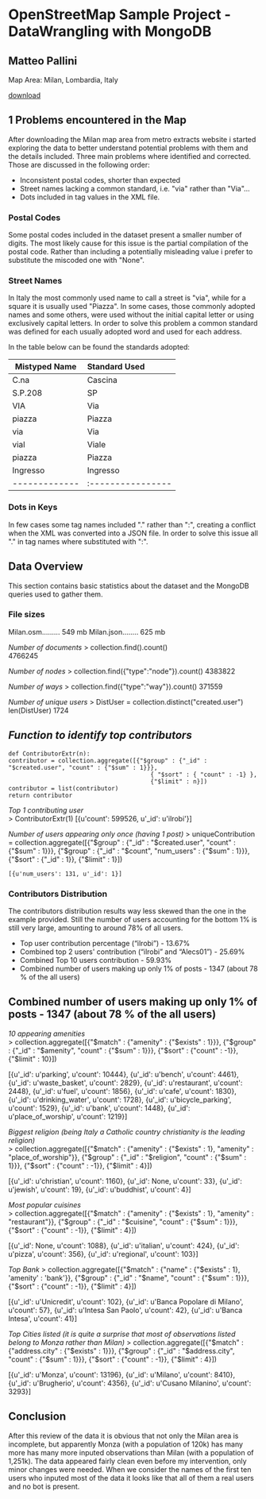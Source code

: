 # OpenStreetMap Sample Project - DataWrangling with MongoDB
## Matteo Pallini

Map Area: Milan, Lombardia, Italy

[download](https://mapzen.com/data/metro-extracts)

## 1 Problems encountered in the Map
After downloading the Milan map area from metro extracts website i started exploring the data to better understand potential problems with them and the details included. Three main problems where identified and corrected. Those are discussed in the following order:
* Inconsistent postal codes, shorter than expected
* Street names lacking a common standard, i.e. "via" rather than "Via"...
* Dots included in tag values in the XML file. 

### Postal Codes
Some postal codes included in the dataset present a smaller number of digits. The most likely cause for this issue is the partial compilation of the postal code. Rather than including a potentially misleading value i prefer to substitute the miscoded one with "None".

### Street Names
In Italy the most commonly used name to call a street is "via", while for a square it is usually used "Piazza". In some cases, those commonly adopted names and some others, were used without the initial capital letter or using exclusively capital letters. In order to solve this problem a common standard was defined for each usually adopted word and used for each address.

In the table below can be found the standards adopted:

| Mistyped Name | Standard Used |
|---------------|:--------------|
| C.na | Cascina |
| S.P.208 | SP |
| VIA  | Via |
| piazza | Piazza |
| via | Via |
| vial | Viale |
| piazza | Piazza |
| Ingresso | Ingresso |
|-------------|:----------------|

### Dots in Keys
In few cases some tag names included "." rather than ":", creating a conflict when the XML was converted into a JSON file. In order to solve this issue all "." in tag names where substituted with ":".

## Data Overview
This section contains basic statistics about the dataset and the MongoDB queries used to gather them.

### File sizes

Milan.osm......... 549 mb
Milan.json........ 625 mb

*Number of documents*
	> collection.find().count()                                                
	4766245
                                      
*Number of nodes*
	> collection.find({"type":"node"}).count()
	4383822

*Number of ways*
	> collection.find({"type":"way"}).count()
	371559
                                               
*Number of unique users*
	> DistUser = collection.distinct("created.user")
	len(DistUser)
	1724


                                              
## *Function to identify top contributors*
	def ContributorExtr(n):
	contributor = collection.aggregate([{"$group" : {"_id" : "$created.user", "count" : {"$sum" : 1}}}, 
											{ "$sort" : { "count" : -1} },
											{"$limit" : n}])                                              
	contributor = list(contributor)
	return contributor
	
*Top 1 contributing user*	
	> ContributorExtr(1)
	[{u'count': 599526, u'_id': u'ilrobi'}]

                                                
*Number of users appearing only once (having 1 post)*
	> uniqueContribution = collection.aggregate([{"$group" : {"_id" : "$created.user", "count" : {"$sum" : 1}}}, 
												{"$group" : {"_id" : "$count", "num_users" : {"$sum" : 1}}}, 
												{"$sort" : {"_id" : 1}}, 
												{"$limit" : 1}])

	[{u'num_users': 131, u'_id': 1}]



### Contributors Distribution
The contributors distribution results way less skewed than the one in the example provided. Still the number of users accounting for the bottom 1% is still very large, amounting to around 78% of all users.

* Top user contribution percentage (“ilrobi”) - 13.67%
* Combined top 2 users' contribution (“ilrobi” and “Alecs01”) - 25.69% 
* Combined Top 10 users contribution - 59.93%
* Combined number of users making up only 1% of posts - 1347 (about 78 % of the all users)

## Combined number of users making up only 1% of posts - 1347 (about 78 % of the all users)

*10 appearing amenities*                                            
	> collection.aggregate([{"$match" : {"amenity" : {"$exists" : 1}}},
								 		{"$group" : {"_id" : "$amenity", "count" : {"$sum" : 1}}}, 
					 					{"$sort" : {"count" : -1}}, 
					 					{"$limit" : 10}])                       
 
[{u'_id': u'parking', u'count': 10444},
 {u'_id': u'bench', u'count': 4461},
 {u'_id': u'waste_basket', u'count': 2829},
 {u'_id': u'restaurant', u'count': 2448},
 {u'_id': u'fuel', u'count': 1856},
 {u'_id': u'cafe', u'count': 1830},
 {u'_id': u'drinking_water', u'count': 1728},
 {u'_id': u'bicycle_parking', u'count': 1529},
 {u'_id': u'bank', u'count': 1448},
 {u'_id': u'place_of_worship', u'count': 1219}]                      
                                              
*Biggest religion (being Italy a Catholic country christianity is the leading religion)*                                               
	> collection.aggregate([{"$match" : {"amenity" : {"$exists" : 1}, "amenity" : "place_of_worship"}},
              				      		{"$group" : {"_id" : "$religion", "count" : {"$sum" : 1}}},
                        				{"$sort" : {"count" : -1}}, 
                        				{"$limit" : 4}])

[{u'_id': u'christian', u'count': 1160},
 {u'_id': None, u'count': 33},
 {u'_id': u'jewish', u'count': 19},
 {u'_id': u'buddhist', u'count': 4}]

                                                                                    
*Most popular cuisines*                                               
	> collection.aggregate([{"$match" : {"amenity" : {"$exists" : 1}, "amenity" : "restaurant"}}, 
										{"$group" : {"_id" : "$cuisine", "count" : {"$sum" : 1}}},
										{"$sort" : {"count" : -1}}, 
										{"$limit" : 4}])

[{u'_id': None, u'count': 1088},
 {u'_id': u'italian', u'count': 424},
 {u'_id': u'pizza', u'count': 356},
 {u'_id': u'regional', u'count': 103}]       		


*Top Bank*
	> collection.aggregate([{"$match" : {"name" : {"$exists" : 1}, 'amenity' : 'bank'}},
								 	{"$group" : {"_id" : "$name", "count" : {"$sum" : 1}}}, 
					 				{"$sort" : {"count" : -1}}, 
					 				{"$limit" : 4}])

[{u'_id': u'Unicredit', u'count': 102},
 {u'_id': u'Banca Popolare di Milano', u'count': 57},
 {u'_id': u'Intesa San Paolo', u'count': 42},
 {u'_id': u'Banca Intesa', u'count': 41}]

*Top Cities listed (it is quite a surprise that most of observations listed belong to Monza rather than Milan)*
	> collection.aggregate([{"$match" : {"address.city" : {"$exists" : 1}}},
								 		{"$group" : {"_id" : "$address.city", "count" : {"$sum" : 1}}}, 
					 					{"$sort" : {"count" : -1}}, 
					 					{"$limit" : 4}])

[{u'_id': u'Monza', u'count': 13196},
 {u'_id': u'Milano', u'count': 8410},
 {u'_id': u'Brugherio', u'count': 4356},
 {u'_id': u'Cusano Milanino', u'count': 3293}]


## Conclusion

After this review of the data it is obvious that not only the Milan area is incomplete, but apparently Monza (with a population of 120k) has many more has many more inputed observations than Milan (with a population of 1,251k). The data appeared fairly clean even before my intervention, only minor changes were needed. When we consider the names of the first ten users who inputed most of the data it looks like that all of them a real users and no bot is present.



